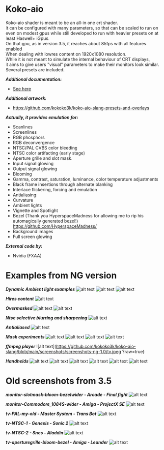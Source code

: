 # Koko-aio

Koko-aio shader is meant to be an all-in one crt shader.<br>
It can be configured with many parameters, so that can be
scaled to run on even on modest gpus while still developed to
run with heavier presets on at least Haswell+ iGpus.<br>
On that gpu, as in version 3.5, it reaches about 85fps with all features enabled<br>
When dealing with lowres content on 1920x1080 resolution.<br>
While it is not meant to simulate the internal behaviour of CRT displays,<br>
it aims to give users "visual" parameters to make their monitors look similar.<br>
Several presets are included.<br>

***Additional documentation:***
* [See here](docs.md)

***Additional artwork:***
* https://github.com/kokoko3k/koko-aio-slang-presets-and-overlays

***Actually, it provides emulation for:***
* Scanlines
* Screenlines
* RGB phosphors
* RGB deconvergence
* NTSC/PAL CVBS color bleeding
* NTSC color artifacting (early stage)
* Aperture grille and slot mask.
* Input signal glowing
* Output signal glowing
* Blooming
* Gamma, contrast, saturation, luminance, color temperature adjustments
* Black frame insertions through alternate blanking
* Interlace flickering, forcing and emulation
* Antialiasing
* Curvature
* Ambient lights
* Vignette and Spotlight
* Bezel (Thank you HyperspaceMadness for allowing me to rip his automagically generated bezel!)
  https://github.com/HyperspaceMadness/
* Background images
* Full screen glowing

***External code by:***
* Nvidia (FXAA)
        
# Examples from NG version

***Dynamic Ambient light examples***
![alt text](https://github.com/kokoko3k/koko-aio-slang/blob/main/screenshots/screenshots-ng-1.0/Amby-night.jpeg?raw=true)
![alt text](https://github.com/kokoko3k/koko-aio-slang/blob/main/screenshots/screenshots-ng-1.0/Amby-day.jpeg?raw=true)
![alt text](https://github.com/kokoko3k/koko-aio-slang/blob/main/screenshots/screenshots-ng-1.0/Amby-widen.jpeg?raw=true)

***Hires content***
![alt text](https://github.com/kokoko3k/koko-aio-slang/blob/main/screenshots/screenshots-ng-1.0/hires.jpeg?raw=true)

***Overmasked***
![alt text](https://github.com/kokoko3k/koko-aio-slang/blob/main/screenshots/screenshots-ng-1.0/Overmask,jpeg?raw=true)
![alt text](https://github.com/kokoko3k/koko-aio-slang/blob/main/screenshots/screenshots-ng-1.0/Overmask2.jpeg?raw=true)

***Ntsc selective blurring and sharpening***
![alt text](https://github.com/kokoko3k/koko-aio-slang/blob/main/screenshots/screenshots-ng-1.0/sonic1.jpeg?raw=true)

***Antialiased***
![alt text](https://github.com/kokoko3k/koko-aio-slang/blob/main/screenshots/screenshots-ng-1.0/fxaa.jpeg?raw=true)

***Mask experiments***
![alt text](https://github.com/kokoko3k/koko-aio-slang/blob/main/screenshots/screenshots-ng-1.0/overlapped.jpeg?raw=true)
![alt text](https://github.com/kokoko3k/koko-aio-slang/blob/main/screenshots/screenshots-ng-1.0/oldpainless.jpeg?raw=true)
![alt text](https://github.com/kokoko3k/koko-aio-slang/blob/main/screenshots/screenshots-ng-1.0/pinchlook.jpeg?raw=true)
![alt text](https://github.com/kokoko3k/koko-aio-slang/blob/main/screenshots/screenshots-ng-1.0/Wide-Mask?raw=true)

***ffmpeg player***
![alt text](https://github.com/kokoko3k/koko-aio-slang/blob/main/screenshots/screenshots-ng-1.0/tv.jpeg ?raw=true)

***Handhelds***
![alt text](https://github.com/kokoko3k/koko-aio-slang/blob/main/screenshots/screenshots-ng-1.0/handhelds/gg_lights1.jpeg?raw=true)
![alt text](https://github.com/kokoko3k/koko-aio-slang/blob/main/screenshots/screenshots-ng-1.0/handhelds/gg_ambilights.jpeg?raw=true)
![alt text](https://github.com/kokoko3k/koko-aio-slang/blob/main/screenshots/screenshots-ng-1.0/handhelds/gmb_zoom.jpeg?raw=true)
![alt text](https://github.com/kokoko3k/koko-aio-slang/blob/main/screenshots/screenshots-ng-1.0/handhelds/gbp.jpeg?raw=true)
![alt text](https://github.com/kokoko3k/koko-aio-slang/blob/main/screenshots/screenshots-ng-1.0/handhelds/gbm_desktop.jpeg?raw=true)
![alt text](https://github.com/kokoko3k/koko-aio-slang/blob/main/screenshots/screenshots-ng-1.0/handhelds/wario.jpeg?raw=true)


# Old screenshots from 3.5

***monitor-slotmask-bloom-bezelwider - Arcade - Final fight***
![alt text](https://github.com/kokoko3k/koko-aio-slang/blob/main/screenshots/screenshots.3.5/monitor-slotmask-bloom-bezelwider.mame.ffight.png?raw=true)

***monitor-Commodore_1084S-wider - Amiga - ProjectX SE***
![alt text](https://github.com/kokoko3k/koko-aio-slang/blob/main/screenshots/screenshots.3.5/monitor-Commodore_1084S-wider.puae.projectx.png?raw=true)

***tv-PAL-my-old - Master System - Trans Bot***
![alt text](https://github.com/kokoko3k/koko-aio-slang/blob/main/screenshots/screenshots.3.5/tv-PAL-my-old,mastersystem.transbot.png?raw=true)

***tv-NTSC-1 - Genesis - Sonic 2***
![alt text](https://github.com/kokoko3k/koko-aio-slang/blob/main/screenshots/screenshots.3.5/tv-NTSC-1.md.sonic2.png?raw=true)

***tv-NTSC-2 - Snes - Aladdin***
![alt text](https://github.com/kokoko3k/koko-aio-slang/blob/main/screenshots/screenshots.3.5/tv-NTSC-2.snes.aladdin.png?raw=true)

***tv-aperturegrille-bloom-bezel - Amiga - Leander***
![alt text](https://github.com/kokoko3k/koko-aio-slang/blob/main/screenshots/screenshots.3.5/tv-aperturegrille-bloom-bezel.puae.leander.png?raw=true)
